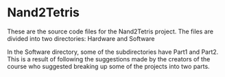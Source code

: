 Nand2Tetris
===========
These are the source code files for the Nand2Tetris project. The files are divided into two directories: Hardware and Software

In the Software directory, some of the subdirectories have Part1 and Part2. This is a result of following the suggestions made by the creators of the course who suggested breaking up some of the projects into two parts.
